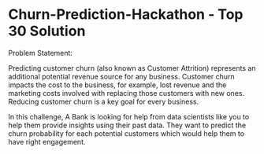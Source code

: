 # Churn-Prediction-Hackathon - Top 30 Solution

Problem Statement:

Predicting customer churn (also known as Customer Attrition) represents an additional potential revenue source for any business. Customer churn impacts the cost to the business, for example, lost revenue and the marketing costs involved with replacing those customers with new ones. Reducing customer churn is a key goal for every business.


In this challenge, A Bank is looking for help from data scientists like you to help them provide insights using their past data. They want to predict the churn probability for each potential customers which would help them to have right engagement.


